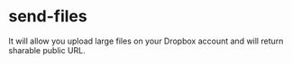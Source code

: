 # send-files
It will allow you upload large files on your Dropbox account and will return sharable public URL.

